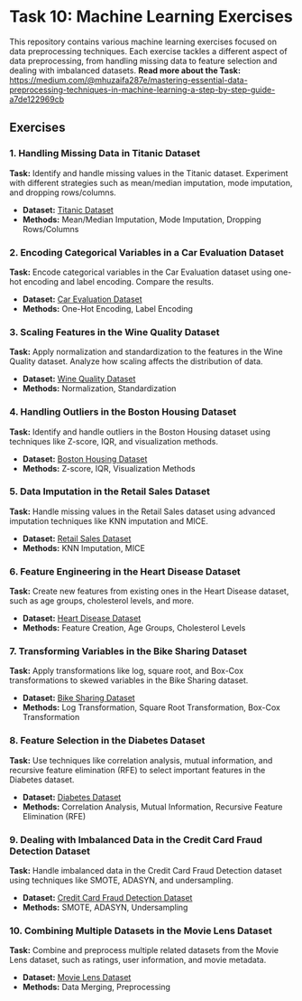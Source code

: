 # Task 10: Machine Learning Exercises

This repository contains various machine learning exercises focused on data preprocessing techniques. Each exercise tackles a different aspect of data preprocessing, from handling missing data to feature selection and dealing with imbalanced datasets.
**Read more about the Task:** https://medium.com/@mhuzaifa287e/mastering-essential-data-preprocessing-techniques-in-machine-learning-a-step-by-step-guide-a7de122969cb 

## Exercises

### 1. Handling Missing Data in Titanic Dataset
**Task:** Identify and handle missing values in the Titanic dataset. Experiment with different strategies such as mean/median imputation, mode imputation, and dropping rows/columns.
- **Dataset:** [Titanic Dataset](https://www.kaggle.com/c/titanic/data)
- **Methods:** Mean/Median Imputation, Mode Imputation, Dropping Rows/Columns

### 2. Encoding Categorical Variables in a Car Evaluation Dataset
**Task:** Encode categorical variables in the Car Evaluation dataset using one-hot encoding and label encoding. Compare the results.
- **Dataset:** [Car Evaluation Dataset](https://archive.ics.uci.edu/ml/datasets/car+evaluation)
- **Methods:** One-Hot Encoding, Label Encoding

### 3. Scaling Features in the Wine Quality Dataset
**Task:** Apply normalization and standardization to the features in the Wine Quality dataset. Analyze how scaling affects the distribution of data.
- **Dataset:** [Wine Quality Dataset](https://archive.ics.uci.edu/ml/datasets/wine+quality)
- **Methods:** Normalization, Standardization

### 4. Handling Outliers in the Boston Housing Dataset
**Task:** Identify and handle outliers in the Boston Housing dataset using techniques like Z-score, IQR, and visualization methods.
- **Dataset:** [Boston Housing Dataset](https://www.kaggle.com/c/boston-housing)
- **Methods:** Z-score, IQR, Visualization Methods

### 5. Data Imputation in the Retail Sales Dataset
**Task:** Handle missing values in the Retail Sales dataset using advanced imputation techniques like KNN imputation and MICE.
- **Dataset:** [Retail Sales Dataset](https://www.kaggle.com/c/retail-sales)
- **Methods:** KNN Imputation, MICE

### 6. Feature Engineering in the Heart Disease Dataset
**Task:** Create new features from existing ones in the Heart Disease dataset, such as age groups, cholesterol levels, and more.
- **Dataset:** [Heart Disease Dataset](https://archive.ics.uci.edu/ml/datasets/Heart+Disease)
- **Methods:** Feature Creation, Age Groups, Cholesterol Levels

### 7. Transforming Variables in the Bike Sharing Dataset
**Task:** Apply transformations like log, square root, and Box-Cox transformations to skewed variables in the Bike Sharing dataset.
- **Dataset:** [Bike Sharing Dataset](https://archive.ics.uci.edu/ml/datasets/Bike+Sharing+Dataset)
- **Methods:** Log Transformation, Square Root Transformation, Box-Cox Transformation

### 8. Feature Selection in the Diabetes Dataset
**Task:** Use techniques like correlation analysis, mutual information, and recursive feature elimination (RFE) to select important features in the Diabetes dataset.
- **Dataset:** [Diabetes Dataset](https://www.kaggle.com/uciml/pima-indians-diabetes-database)
- **Methods:** Correlation Analysis, Mutual Information, Recursive Feature Elimination (RFE)

### 9. Dealing with Imbalanced Data in the Credit Card Fraud Detection Dataset
**Task:** Handle imbalanced data in the Credit Card Fraud Detection dataset using techniques like SMOTE, ADASYN, and undersampling.
- **Dataset:** [Credit Card Fraud Detection Dataset](https://www.kaggle.com/mlg-ulb/creditcardfraud)
- **Methods:** SMOTE, ADASYN, Undersampling

### 10. Combining Multiple Datasets in the Movie Lens Dataset
**Task:** Combine and preprocess multiple related datasets from the Movie Lens dataset, such as ratings, user information, and movie metadata.
- **Dataset:** [Movie Lens Dataset](https://grouplens.org/datasets/movielens/)
- **Methods:** Data Merging, Preprocessing

